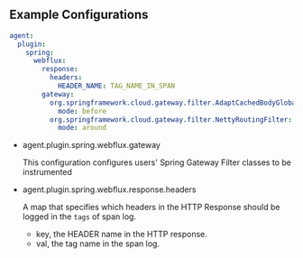 
## Example Configurations

```yml
agent:
  plugin:
    spring:
      webflux:
        response:
          headers:
            HEADER_NAME: TAG_NAME_IN_SPAN
        gateway:
          org.springframework.cloud.gateway.filter.AdaptCachedBodyGlobalFilter:
            mode: before
          org.springframework.cloud.gateway.filter.NettyRoutingFilter:
            mode: around
```

- agent.plugin.spring.webflux.gateway

    This configuration configures users' Spring Gateway Filter classes to be instrumented

- agent.plugin.spring.webflux.response.headers

    A map that specifies which headers in the HTTP Response should be logged in the `tags` of span log.
    
    - key, the HEADER name in the HTTP response.
    - val, the tag name in the span log.
